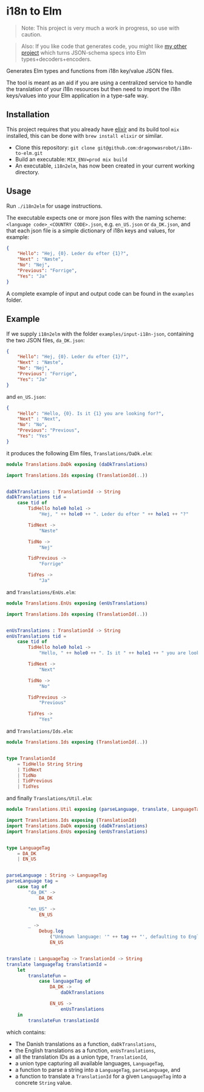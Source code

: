 # i18n to Elm

> Note: This project is very much a work in progress, so use with caution.

> Also: If you like code that generates code, you might
> like [my other project](https://github.com/dragonwasrobot/json-schema-to-elm)
> which turns JSON-schema specs into Elm types+decoders+encoders.

Generates Elm types and functions from i18n key/value JSON files.

The tool is meant as an aid if you are using a centralized service to handle the
translation of your i18n resources but then need to import the i18n keys/values
into your Elm application in a type-safe way.

## Installation

This project requires that you already have [elixir](http://elixir-lang.org/)
and its build tool `mix` installed, this can be done with `brew install elixir`
or similar.

- Clone this repository: `git clone
  git@github.com:dragonwasrobot/i18n-to-elm.git`
- Build an executable: `MIX_ENV=prod mix build`
- An executable, `i18n2elm`, has now been created in your current working
  directory.

## Usage

Run `./i18n2elm` for usage instructions.

The executable expects one or more json files with the naming scheme: `<language
code>_<COUNTRY CODE>.json`, e.g. `en_US.json` or `da_DK.json`, and that each
json file is a simple dictionary of i18n keys and values, for example:

``` json
{
    "Hello": "Hej, {0}. Leder du efter {1}?",
    "Next" : "Næste",
    "No": "Nej",
    "Previous": "Forrige",
    "Yes": "Ja"
}
```

A complete example of input and output code can be found in the `examples`
folder.

## Example

If we supply `i18n2elm` with the folder `examples/input-i18n-json`, containing
the two JSON files, `da_DK.json`:
``` json
{
    "Hello": "Hej, {0}. Leder du efter {1}?",
    "Next" : "Næste",
    "No": "Nej",
    "Previous": "Forrige",
    "Yes": "Ja"
}

```

and `en_US.json`:
``` json
{
    "Hello": "Hello, {0}. Is it {1} you are looking for?",
    "Next" : "Next",
    "No": "No",
    "Previous": "Previous",
    "Yes": "Yes"
}
```

it produces the following Elm files, `Translations/DaDk.elm`:

``` elm
module Translations.DaDk exposing (daDkTranslations)

import Translations.Ids exposing (TranslationId(..))


daDkTranslations : TranslationId -> String
daDkTranslations tid =
    case tid of
        TidHello hole0 hole1 ->
            "Hej, " ++ hole0 ++ ". Leder du efter " ++ hole1 ++ "?"

        TidNext ->
            "Næste"

        TidNo ->
            "Nej"

        TidPrevious ->
            "Forrige"

        TidYes ->
            "Ja"
```

and `Translations/EnUs.elm`:

``` elm
module Translations.EnUs exposing (enUsTranslations)

import Translations.Ids exposing (TranslationId(..))


enUsTranslations : TranslationId -> String
enUsTranslations tid =
    case tid of
        TidHello hole0 hole1 ->
            "Hello, " ++ hole0 ++ ". Is it " ++ hole1 ++ " you are looking for?"

        TidNext ->
            "Next"

        TidNo ->
            "No"

        TidPrevious ->
            "Previous"

        TidYes ->
            "Yes"
```

and `Translations/Ids.elm`:

``` elm
module Translations.Ids exposing (TranslationId(..))


type TranslationId
    = TidHello String String
    | TidNext
    | TidNo
    | TidPrevious
    | TidYes
```

and finally `Translations/Util.elm`:

``` elm
module Translations.Util exposing (parseLanguage, translate, LanguageTag(..))

import Translations.Ids exposing (TranslationId)
import Translations.DaDk exposing (daDkTranslations)
import Translations.EnUs exposing (enUsTranslations)


type LanguageTag
    = DA_DK
    | EN_US


parseLanguage : String -> LanguageTag
parseLanguage tag =
    case tag of
        "da_DK" ->
            DA_DK

        "en_US" ->
            EN_US

        _ ->
            Debug.log
                ("Unknown language: '" ++ tag ++ "', defaulting to English")
                EN_US


translate : LanguageTag -> TranslationId -> String
translate languageTag translationId =
    let
        translateFun =
            case languageTag of
                DA_DK ->
                    daDkTranslations

                EN_US ->
                    enUsTranslations
    in
        translateFun translationId
```

which contains:

- The Danish translations as a function, `daDkTranslations`,
- the English translations as a function, `enUsTranslations`,
- all the translation IDs as a union type, `TranslationId`,
- a union type capturing all available languages, `LanguageTag`,
- a function to parse a string into a `LanguageTag`, `parseLanguage`, and
- a function to translate a `TranslationId` for a given `LanguageTag` into a
  concrete `String` value.
